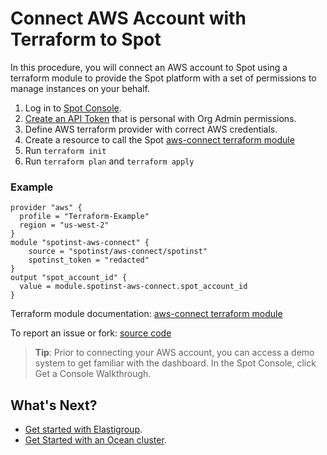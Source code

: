 # Connect AWS Account with Terraform to Spot

In this procedure, you will connect an AWS account to Spot using a terraform module to provide the Spot platform with a set of permissions to manage instances on your behalf.

1. Log in to [Spot Console](http://console.spotinst.com/).
2. [Create an API Token](administration/api/create-api-token) that is personal with Org Admin permissions.
3. Define AWS terraform provider with correct AWS credentials.
4. Create a resource to call the Spot [aws-connect terraform module](https://registry.terraform.io/modules/spotinst/aws-connect/spotinst/latest)
5. Run `terraform init`
6. Run `terraform plan` and `terraform apply`

### Example
```hcl
provider "aws" {
  profile = "Terraform-Example"
  region = "us-west-2"
}
module "spotinst-aws-connect" {
    source = "spotinst/aws-connect/spotinst"
    spotinst_token = "redacted"
}
output "spot_account_id" {
  value = module.spotinst-aws-connect.spot_account_id
}
```

Terraform module documentation: [aws-connect terraform module](https://registry.terraform.io/modules/spotinst/aws-connect/spotinst/latest)

To report an issue or fork: [source code](https://github.com/spotinst/terraform-spotinst-aws-connect)


> **Tip**: Prior to connecting your AWS account, you can access a demo system to get familiar with the dashboard. In the Spot Console, click Get a Console Walkthrough.

## What's Next?

- [Get started with Elastigroup](elastigroup/getting-started/).
- [Get Started with an Ocean cluster](ocean/getting-started/).